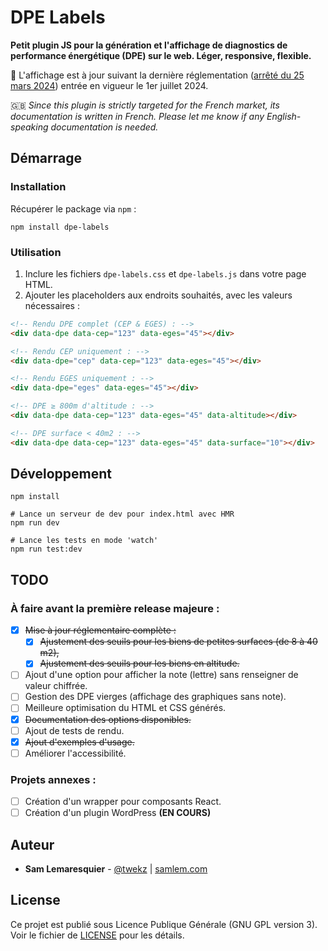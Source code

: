 # DPE Labels

**Petit plugin JS pour la génération et l'affichage de diagnostics de performance énergétique (DPE) sur le web. Léger, responsive, flexible.**

📜 L'affichage est à jour suivant la dernière réglementation ([arrêté du 25 mars 2024](https://www.legifrance.gouv.fr/jorf/id/JORFTEXT000049446315)) entrée en vigueur le 1er juillet 2024. 

🇬🇧 _Since this plugin is strictly targeted for the French market, its documentation is written in French. Please let me know if any English-speaking documentation is needed._

## Démarrage

### Installation

Récupérer le package via `npm` :

```
npm install dpe-labels
```

### Utilisation

1. Inclure les fichiers `dpe-labels.css` et `dpe-labels.js` dans votre page HTML.
2. Ajouter les placeholders aux endroits souhaités, avec les valeurs nécessaires :

```html
<!-- Rendu DPE complet (CEP & EGES) : -->
<div data-dpe data-cep="123" data-eges="45"></div>

<!-- Rendu CEP uniquement : -->
<div data-dpe="cep" data-cep="123" data-eges="45"></div>

<!-- Rendu EGES uniquement : -->
<div data-dpe="eges" data-eges="45"></div>

<!-- DPE ≥ 800m d'altitude : -->
<div data-dpe data-cep="123" data-eges="45" data-altitude></div>

<!-- DPE surface < 40m2 : -->
<div data-dpe data-cep="123" data-eges="45" data-surface="10"></div>
```

## Développement

```shell
npm install
```

```shell
# Lance un serveur de dev pour index.html avec HMR
npm run dev
```

```shell
# Lance les tests en mode 'watch'
npm run test:dev
```

## TODO

### À faire avant la première release majeure :

- [x] ~~Mise à jour réglementaire complète :~~
  - [x] ~~Ajustement des seuils pour les biens de petites surfaces (de 8 à 40 m2),~~
  - [x] ~~Ajustement des seuils pour les biens en altitude.~~
- [ ] Ajout d'une option pour afficher la note (lettre) sans renseigner de valeur chiffrée.
- [ ] Gestion des DPE vierges (affichage des graphiques sans note).
- [ ] Meilleure optimisation du HTML et CSS générés.
- [x] ~~Documentation des options disponibles.~~
- [ ] Ajout de tests de rendu.
- [x] ~~Ajout d'exemples d'usage.~~
- [ ] Améliorer l'accessibilité.

### Projets annexes :

- [ ] Création d'un wrapper pour composants React.
- [ ] Création d'un plugin WordPress **(EN COURS)**

## Auteur

* **Sam Lemaresquier** - [@twekz](https://github.com/twekz) | [samlem.com](https://samlem.com)

## License

Ce projet est publié sous Licence Publique Générale (GNU GPL version 3). Voir le fichier de [LICENSE](LICENSE) pour les détails.
